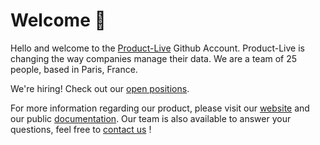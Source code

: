 # Welcome 👋

Hello and welcome to the [Product-Live](https://www.product-live.com/) Github Account. Product-Live is changing the way companies manage their data. We are a team of 25 people, based in Paris, France. 

We're hiring! Check out our [open positions](https://www.product-live.com/company/jobs).

For more information regarding our product, please visit our [website](https://www.product-live.com/) and our public [documentation](https://learn.product-live.com/). Our team is also available to answer your questions, feel free to [contact us](mailto:contact@product-live.com) !
